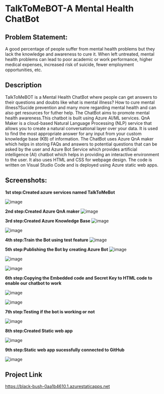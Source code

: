 # TalkToMeBOT-A Mental Health ChatBot
## Problem Statement:
A good percentage of people suffer from mental health problems but they lack the knowledge and awareness to cure it. When left untreated, mental health problems can lead to poor academic or work performance, higher medical expenses, increased risk of suicide, fewer employment opportunities, etc.
## Description
TalkToMeBOT is a Mental Health ChatBot where people can get answers to their questions and doubts like what is mental illness?
How to cure mental illness?Sucide prevention and many more regarding mental health and can also get resources for futher help. 
The ChatBot aims to promote mental health awareness.This chatbot is built using Azure AI/ML services. 
QnA Maker is a cloud-based Natural Language Processing (NLP) service that allows you to create a natural conversational layer over your data. 
It is used to find the most appropriate answer for any input from your custom knowledge base (KB) of information. 
The ChatBot uses Azure QnA maker which helps in storing FAQs and answers to potential questions that can be asked by the user and Azure Bot Service
which provides artificial intelligence (AI) chatbot which helps in providing an interactive environment to the user. It also uses HTML and CSS for webpage design. 
The code is written on Visual Studio Code and is deployed using Azure static web apps.
## Screenshots:
**1st step:Created azure services named TalkToMeBot**

![image](https://user-images.githubusercontent.com/92665254/179350553-5b9945d3-067d-4114-8872-ea8de92ae44b.png)

**2nd step:Created Azure QnA maker**
![image](https://user-images.githubusercontent.com/92665254/179350662-6ce75422-6b70-4dfc-9a0d-819ebd3421bb.png)

**3rd step:Created Azure Knowledge Base**
![image](https://user-images.githubusercontent.com/92665254/179350714-1a82f074-e5b0-415c-b3c9-d08129198a34.png)

![image](https://user-images.githubusercontent.com/92665254/179350753-465448e6-1a93-49d6-988e-e85ee235fef9.png)

**4th step:Train the Bot using test feature**
![image](https://user-images.githubusercontent.com/92665254/179350876-bdb2f967-dedc-46ff-a65b-c23f310b867e.png)

**5th step:Publishing the Bot by creating Azure Bot**
![image](https://user-images.githubusercontent.com/92665254/179351043-c5ce00d4-d639-45a0-834c-0abf908b85e3.png)

![image](https://user-images.githubusercontent.com/92665254/179351147-e7e63379-2d3d-46b0-8c5c-ffdc901268f6.png)

![image](https://user-images.githubusercontent.com/92665254/179351177-b4e95cb3-1e6a-468e-a4eb-59c5956b93d6.png)

**6th step:Copying the Embedded code and Secret Key to HTML code to enable our chatbot to work**

![image](https://user-images.githubusercontent.com/92665254/179351236-85955cb3-58e0-4691-b59a-e279c0f1a067.png)

![image](https://user-images.githubusercontent.com/92665254/179355442-cde17fbf-2d3f-4856-9552-7947e4c936b1.png)

**7th step:Testing if the bot is working or not**

![image](https://user-images.githubusercontent.com/92665254/179355475-70d460e3-5d1e-48d7-b19d-556c8400c496.png)

**8th step:Created Static web app**

![image](https://user-images.githubusercontent.com/92665254/179355573-e4725aa1-72ea-4542-9c15-4c42b0998fba.png)

**9th step:Static web app sucessfully connected to GitHub**

![image](https://user-images.githubusercontent.com/92665254/179355606-bcc9e705-909e-4b84-b9d4-1dc593848780.png)

## Project Link

https://black-bush-0aa1b4610.1.azurestaticapps.net
